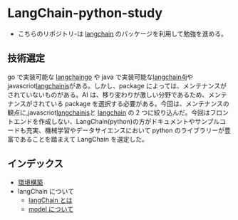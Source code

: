 # LangChain-python-study

- こちらのリポジトリ-は [langchain](https://github.com/langchain-ai/langchain) のパッケージを利用して勉強を進める。

## 技術選定

go で実装可能な [langchaingo](https://github.com/tmc/langchaingo) や java で実装可能な[langchain4j](https://github.com/langchain4j/langchain4j)や javascriot[langchainjs](https://github.com/langchain-ai/langchainjs)がある。しかし、package によっては、メンテナンスがされていないものがある。AI は、移り変わりが激しい分野であるため、メンテナンスがされている package を選択する必要がある。今回は、メンテナンスの観点に,javascriot[langchainjs](https://github.com/langchain-ai/langchainjs)と [langchain](https://github.com/langchain-ai/langchain) の 2 つに絞り込んだ。今回はフロントエンドを作成しない、LangChain(python)の方がドキュメントやサンプルコードも充実、機械学習やデータサイエンスにおいて python のライブラリーが豊富であることを踏まえて LangChain を選定した。

## インデックス

- [環境構築](./docs/construction.md)
- langChain について
  - [langChain とは]()
  - [model について]()
